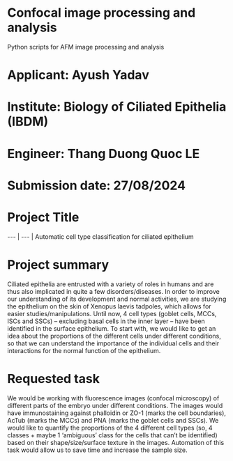 # Confocal image processing and analysis
Python scripts for AFM image processing and analysis

# Applicant: Ayush Yadav

# Institute: Biology of Ciliated Epithelia (IBDM)

# Engineer: Thang Duong Quoc LE

# Submission date: 27/08/2024
# Project Title
--- | --- | Automatic cell type classification for ciliated epithelium

# Project summary

Ciliated epithelia are entrusted with a variety of roles in humans and are thus also implicated in quite a few disorders/diseases. In order to improve our understanding of its development and normal activities, we are studying the epithelium on the skin of Xenopus laevis tadpoles, which allows for easier studies/manipulations. Until now, 4 cell types (goblet cells, MCCs, ISCs and SSCs) – excluding basal cells in the inner layer – have been identified in the surface epithelium. To start with, we would like to get an idea about the proportions of the different cells under different conditions, so that we can understand the importance of the individual cells and their interactions for the normal function of the epithelium. 

# Requested task

We would be working with fluorescence images (confocal microscopy) of different parts of the embryo under different conditions. The images would have immunostaining against phalloidin or ZO-1 (marks the cell boundaries), AcTub (marks the MCCs) and PNA (marks the goblet cells and SSCs). We would like to quantify the proportions of the 4 different cell types (so, 4 classes + maybe 1 ‘ambiguous’ class for the cells that can’t be identified) based on their shape/size/surface texture in the images. Automation of this task would allow us to save time and increase the sample size.
